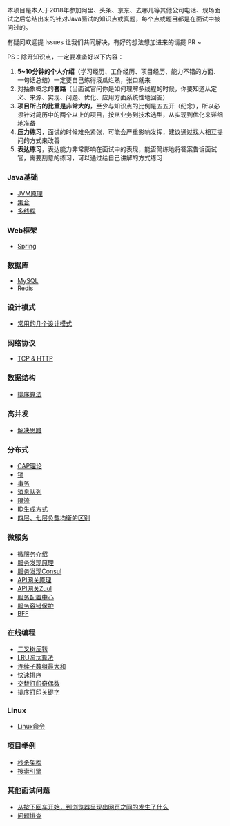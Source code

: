 本项目是本人于2018年参加阿里、头条、京东、去哪儿等其他公司电话、现场面试之后总结出来的针对Java面试的知识点或真题，每个点或题目都是在面试中被问过的。

有疑问欢迎提 Issues 让我们共同解决，有好的想法想加进来的请提 PR ~

PS：除开知识点，一定要准备好以下内容：  
1. **5~10分钟的个人介绍**（学习经历、工作经历、项目经历、能力不错的方面、一句话总结）一定要自己练得滚瓜烂熟，张口就来
2. 对抽象概念的**套路**（当面试官问你是如何理解多线程的时候，你要知道从定义、来源、实现、问题、优化、应用方面系统性地回答）
3. **项目所占的比重是非常大的**，至少与知识点的比例是五五开（纪念），所以必须针对简历中的两个以上的项目，按从业务到技术选型，从实现到优化来详细地准备
4. **压力练习**，面试的时候难免紧张，可能会严重影响发挥，建议通过找人相互提问的方式来改善
5. **表达练习**，表达能力非常影响在面试中的表现，能否简练地将答案告诉面试官，需要刻意的练习，可以通过给自己讲解的方式练习

### Java基础
* [JVM原理](https://github.com/xbox1994/2018-Java-Interview/blob/master/MD/Java基础-JVM原理.md)
* [集合](https://github.com/xbox1994/2018-Java-Interview/blob/master/MD/Java基础-集合.md)
* [多线程](https://github.com/xbox1994/2018-Java-Interview/blob/master/MD/Java基础-多线程.md)
### Web框架
* [Spring](https://github.com/xbox1994/2018-Java-Interview/blob/master/MD/Web框架-Spring.md)
### 数据库
* [MySQL](https://github.com/xbox1994/2018-Java-Interview/blob/master/MD/数据库-MySQL.md)
* [Redis](https://github.com/xbox1994/2018-Java-Interview/blob/master/MD/数据库-Redis.md)
### 设计模式
* [常用的几个设计模式](https://github.com/xbox1994/2018-Java-Interview/blob/master/MD/设计模式.md)
### 网络协议
* [TCP & HTTP](https://github.com/xbox1994/2018-Java-Interview/blob/master/MD/TCP&HTTP.md)
### 数据结构
* [排序算法](https://github.com/xbox1994/2018-Java-Interview/blob/master/MD/排序算法.md)
### 高并发
* [解决思路](https://github.com/xbox1994/2018-Java-Interview/blob/master/MD/高并发.md)
### 分布式
* [CAP理论](https://www.zhihu.com/question/54105974)
* [锁](https://www.jianshu.com/p/c2b4aa7a12f1)
* [事务](https://mp.weixin.qq.com/s/gg4q_53eiHCI3OUWzN7eWg)
* [消息队列](https://github.com/xbox1994/2018-Java-Interview/blob/master/MD/分布式-消息队列.md)
* [限流](https://crossoverjie.top/2018/04/28/sbc/sbc7-Distributed-Limit)
* [ID生成方式](https://github.com/xbox1994/2018-Java-Interview/blob/master/MD/ID生成方式.md)
* [四层、七层负载均衡的区别](https://www.jianshu.com/p/fa937b8e6712)
### 微服务
* [微服务介绍](http://www.wangtianyi.top/blog/2017/04/16/microservies-1-introduction-to-microservies/)
* [服务发现原理](http://www.wangtianyi.top/blog/2017/05/15/zai-wei-fu-wu-jia-gou-zhong-de-fu-wu-fa-xian-ji-zhi/)
* [服务发现Consul](http://sjyuan.cc/service-registration-and-discovery/)
* [API网关原理](http://www.wangtianyi.top/blog/2017/04/22/yi-microservies-2-building-microservices-using-an-api-gateway/)
* [API网关Zuul](http://sjyuan.cc/api-gateway-with-zuul/)
* [服务配置中心](http://sjyuan.cc/service-config-server/)
* [服务容错保护](http://sjyuan.cc/service-fault-tolerant-protected-with-hytrix/)
* [BFF](http://sjyuan.cc/bff/)
### 在线编程
* [二叉树反转](https://github.com/xbox1994/2018-Java-Interview/blob/master/MD/在线编程-二叉树反转.md)
* [LRU淘汰算法](https://github.com/xbox1994/2018-Java-Interview/blob/master/MD/在线编程-LRU淘汰算法.md)
* [连续子数组最大和](https://github.com/xbox1994/2018-Java-Interview/blob/master/MD/在线编程-连续子数组最大和.md)
* [快速排序](https://github.com/xbox1994/2018-Java-Interview/blob/master/MD/在线编程-快速排序.md)
* [交替打印奇偶数](https://github.com/xbox1994/2018-Java-Interview/blob/master/MD/在线编程-交替打印奇偶数.md)
* [排序打印关键字](https://github.com/xbox1994/2018-Java-Interview/blob/master/MD/在线编程-排序打印关键字.md)
### Linux
* [Linux命令](https://github.com/xbox1994/2018-Java-Interview/blob/master/MD/Linux.md)
### 项目举例
* [秒杀架构](https://github.com/xbox1994/2018-Java-Interview/blob/master/MD/秒杀架构.md)
* [搜索引擎](https://github.com/xbox1994/2018-Java-Interview/blob/master/MD/搜索引擎.md)
### 其他面试问题
* [从按下回车开始，到浏览器呈现出网页之间的发生了什么](http://www.wangtianyi.top/blog/2017/10/22/cong-urlkai-shi-,ding-wei-shi-jie/)
* [问题排查](https://github.com/xbox1994/2018-Java-Interview/blob/master/MD/问题排查.md)
